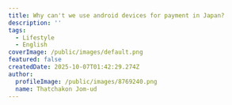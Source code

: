 ```yaml
---
title: Why can't we use android devices for payment in Japan?
description: ''
tags:
  - Lifestyle
  - English
coverImage: /public/images/default.png
featured: false
createdDate: 2025-10-07T01:42:29.274Z
author:
  profileImage: /public/images/8769240.png
  name: Thatchakon Jom-ud
---
```


